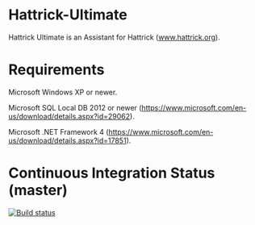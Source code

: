 # Hattrick-Ultimate
Hattrick Ultimate is an Assistant for Hattrick (www.hattrick.org).

# Requirements
Microsoft Windows XP or newer.

Microsoft SQL Local DB 2012 or newer (https://www.microsoft.com/en-us/download/details.aspx?id=29062).

Microsoft .NET Framework 4 (https://www.microsoft.com/en-us/download/details.aspx?id=17851).

# Continuous Integration Status (master)
[![Build status](https://ci.appveyor.com/api/projects/status/i22y4gnkvtry258a/branch/master?svg=true)](https://ci.appveyor.com/project/hyperar/hattrick-ultimate/branch/master)
